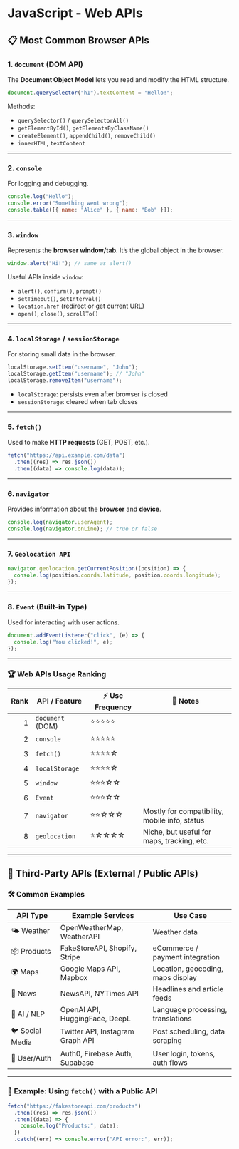 # JavaScript - Web APIs

## 📋 Most Common Browser APIs

### 1. `document` (DOM API)

The **Document Object Model** lets you read and modify the HTML structure.

```js
document.querySelector("h1").textContent = "Hello!";
```

Methods:

- `querySelector()` / `querySelectorAll()`
- `getElementById()`, `getElementsByClassName()`
- `createElement()`, `appendChild()`, `removeChild()`
- `innerHTML`, `textContent`

---

### 2. `console`

For logging and debugging.

```js
console.log("Hello");
console.error("Something went wrong");
console.table([{ name: "Alice" }, { name: "Bob" }]);
```

---

### 3. `window`

Represents the **browser window/tab**. It’s the global object in the browser.

```js
window.alert("Hi!"); // same as alert()
```

Useful APIs inside `window`:

- `alert()`, `confirm()`, `prompt()`
- `setTimeout()`, `setInterval()`
- `location.href` (redirect or get current URL)
- `open()`, `close()`, `scrollTo()`

---

### 4. `localStorage` / `sessionStorage`

For storing small data in the browser.

```js
localStorage.setItem("username", "John");
localStorage.getItem("username"); // "John"
localStorage.removeItem("username");
```

- `localStorage`: persists even after browser is closed
- `sessionStorage`: cleared when tab closes

---

### 5. `fetch()`

Used to make **HTTP requests** (GET, POST, etc.).

```js
fetch("https://api.example.com/data")
  .then((res) => res.json())
  .then((data) => console.log(data));
```

---

### 6. `navigator`

Provides information about the **browser** and **device**.

```js
console.log(navigator.userAgent);
console.log(navigator.onLine); // true or false
```

---

### 7. `Geolocation API`

```js
navigator.geolocation.getCurrentPosition((position) => {
  console.log(position.coords.latitude, position.coords.longitude);
});
```

---

### 8. `Event` (Built-in Type)

Used for interacting with user actions.

```js
document.addEventListener("click", (e) => {
  console.log("You clicked!", e);
});
```

---

### 🏆 Web APIs Usage Ranking

| Rank | API / Feature    | ⚡️ Use Frequency | 📌 Notes                                      |
| ---: | ---------------- | ----------------- | --------------------------------------------- |
|    1 | `document` (DOM) | ⭐⭐⭐⭐⭐        |                                               |
|    2 | `console`        | ⭐⭐⭐⭐⭐        |                                               |
|    3 | `fetch()`        | ⭐⭐⭐⭐☆         |                                               |
|    4 | `localStorage`   | ⭐⭐⭐⭐☆         |                                               |
|    5 | `window`         | ⭐⭐⭐☆☆          |                                               |
|    6 | `Event`          | ⭐⭐⭐☆☆          |                                               |
|    7 | `navigator`      | ⭐⭐☆☆☆           | Mostly for compatibility, mobile info, status |
|    8 | `geolocation`    | ⭐☆☆☆☆            | Niche, but useful for maps, tracking, etc.    |

---

## 🧩 Third-Party APIs (External / Public APIs)

### 🛠️ Common Examples

| API Type        | Example Services                 | Use Case                          |
| --------------- | -------------------------------- | --------------------------------- |
| 🌤️ Weather      | OpenWeatherMap, WeatherAPI       | Weather data                      |
| 📦 Products     | FakeStoreAPI, Shopify, Stripe    | eCommerce / payment integration   |
| 🌍 Maps         | Google Maps API, Mapbox          | Location, geocoding, maps display |
| 📰 News         | NewsAPI, NYTimes API             | Headlines and article feeds       |
| 💬 AI / NLP     | OpenAI API, HuggingFace, DeepL   | Language processing, translations |
| 🐦 Social Media | Twitter API, Instagram Graph API | Post scheduling, data scraping    |
| 🧑 User/Auth    | Auth0, Firebase Auth, Supabase   | User login, tokens, auth flows    |

---

### 🔁 Example: Using `fetch()` with a Public API

```js
fetch("https://fakestoreapi.com/products")
  .then((res) => res.json())
  .then((data) => {
    console.log("Products:", data);
  })
  .catch((err) => console.error("API error:", err));
```
